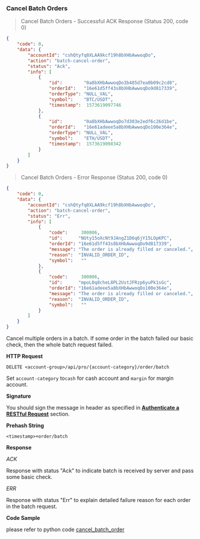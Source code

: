 
###
### Cancel Batch Orders

> Cancel Batch Orders - Successful ACK Response (Status 200, code 0)

```json
{
    "code": 0,
    "data": {
        "accountId": "cshQtyfq8XLAA9kcf19h8bXHbAwwoqDo",
        "action": "batch-cancel-order",
        "status": "Ack",
        "info": [
            {
                "id":        "0a8bXHbAwwoqDo3b485d7ea0b09c2cd8",
                "orderId":   "16e61d5ff43s8bXHbAwwoqDo9d817339",
                "orderType": "NULL_VAL",
                "symbol":    "BTC/USDT",
                "timestamp":  1573619097746
            },
            {
                "id":        "0a8bXHbAwwoqDo7d303e2edf6c26d1be",
                "orderId":   "16e61adeee5a8bXHbAwwoqDo100e364e",
                "orderType": "NULL_VAL",
                "symbol":    "ETH/USDT",
                "timestamp":  1573619098342
            }
        ]
    }
}
```

> Cancel Batch Orders - Error Response (Status 200, code 0)

```json
{
    "code": 0,
    "data": {
        "accountId": "cshQtyfq8XLAA9kcf19h8bXHbAwwoqDo",
        "action": "batch-cancel-order",
        "status": "Err",
        "info": [
            {
                "code":     300006,
                "id":      "NUty15oXcNt9JAngZ1D6q6jY15LOpKPC",
                "orderId": "16e61d5ff43s8bXHbAwwoqDo9d817339",
                "message": "The order is already filled or canceled.",
                "reason":  "INVALID_ORDER_ID",
                "symbol":   ""
            },
            {
                "code":     300006,
                "id":      "mpoL0q8cheL8PL2UstJFRzp6yuPk1sGc",
                "orderId": "16e61adeee5a8bXHbAwwoqDo100e364e",
                "message": "The order is already filled or canceled.",
                "reason":  "INVALID_ORDER_ID",
                "symbol":   ""
            }
        ]
    }
}
```

Cancel multiple orders in a batch. If some order in the batch failed our basic check, then the whole batch request failed.

**HTTP Request**

`DELETE <account-group>/api/pro/{account-category}/order/batch`

Set `account-category` to`cash` for cash account and `margin` for margin account. 

**Signature**

You should sign the message in header as specified in [**Authenticate a RESTful Request**](#sign-request) section.

**Prehash String**

`<timestamp>+order/batch`

**Response**

*ACK*

Response with status "Ack" to indicate batch is received by server and pass some basic check.

*ERR* 

Response with status "Err" to explain detailed failure reason for each order in the batch request.


**Code Sample**

please refer to python code [cancel_batch_order](https://github.com/gdm-exchange/bitmax-api-demo/blob/master/python/cancel_order.py)
